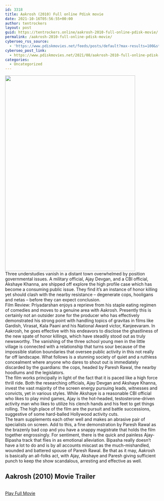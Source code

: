 ```yaml
---
id: 3318
title: Aakrosh (2010) Full online Pdisk movie
date: 2021-10-16T05:56:55+00:00
author: tentrockers
layout: post
guid: https://tentrockers.online/aakrosh-2010-full-online-pdisk-movie/
permalink: /aakrosh-2010-full-online-pdisk-movie/
cyberseo_rss_source:
  - 'https://www.pdiskmovies.net/feeds/posts/default?max-results=100&start-index=1101'
cyberseo_post_link:
  - https://www.pdiskmovies.net/2021/08/aakrosh-2010-full-online-pdisk-movie.html
categories:
  - Uncategorized
---
```

<div class="separator">
  <a href="https://1.bp.blogspot.com/-xFdC5y8mFzA/YQ46LVlCINI/AAAAAAAAAA8/FpIwnzBoxiUyAB5nJx_pZqBSqg4o8YMsgCLcBGAsYHQ/s1440/Aakrosh%2B%25282010%2529%2BFull%2Bonline%2BPdisk%2Bmovie.jpg"><img loading="lazy" border="0" data-original-height="1440" data-original-width="960" height="640" src="https://1.bp.blogspot.com/-xFdC5y8mFzA/YQ46LVlCINI/AAAAAAAAAA8/FpIwnzBoxiUyAB5nJx_pZqBSqg4o8YMsgCLcBGAsYHQ/w426-h640/Aakrosh%2B%25282010%2529%2BFull%2Bonline%2BPdisk%2Bmovie.jpg" width="426" /></a>
</div>

<div>
  <div>
    <span>Three understudies vanish in a distant town overwhelmed by position governmental issues. A military official, Ajay Devgan, and a CBI official, Akshaye Khanna, are shipped off explore the high profile case which has become a consuming public issue. They find it&#8217;s an instance of honor killing yet should clash with the nearby resistance &#8211; degenerate cops, hooligans and netas &#8211; before they can expect conclusion.&nbsp;</span>
  </div>
  
  <div>
    <span>Film Review: Priyadarshan enjoys a reprieve from his staple eating regimen of comedies and moves to a genuine area with Aakrosh. Presently this is certainly not an outsider zone for the producer who has effectively demonstrated his strong point with handling topics of gravitas in films like Gardish, Virasat, Kala Paani and his National Award victor, Kanjeevaram. In Aakrosh, he goes effective with his endeavors to disclose the ghastliness of the new spate of honor killings, which have steadily stood out as truly newsworthy. The vanishing of the three school young men in the little village is connected with a relationship that turns sour because of the impossible station boundaries that oversee public activity in this not really far off landscape. What follows is a stunning society of quiet and a ruthless concealment where anyone who dares to shout out is immediately discarded by the guardians: the cops, headed by Paresh Rawal, the nearby hoodlums and the legislators.&nbsp;</span>
  </div>
  
  <div>
    <span>The film works principally in light of the fact that it is paced like a high force thrill ride. Both the researching officials, Ajay Devgan and Akshaye Khanna, invest the vast majority of the screen energy pursuing leads, witnesses and convicts, yet in various styles. While Akshaye is a reasonable CBI official who likes to play mind games, Ajay is the hot-headed, testosterone-driven activity man who likes to utilize his clench hands and his feet to get things rolling. The high place of the film are the pursuit and battle successions, suggestive of some hard-balled Hollywood activity cuts.</span>
  </div>
  
  <div>
    <span>The team supplements each other well and makes an abrasive pair of specialists on screen. Add to this, a fine demonstration by Paresh Rawal as the brazenly bad cop and you have a snappy magistrate that holds the film together engrossingly. For sentiment, there is the quick and painless Ajay-Bipasha track that flies in as emotional alleviation. Bipasha really doesn&#8217;t have a lot to do and is by all accounts miscast as the much-mishandled, wounded and battered spouse of Paresh Rawal. Be that as it may, Aakrosh is basically an all-folks act, with Ajay, Akshaye and Paresh giving sufficient punch to keep the show scandalous, arresting and effective as well.</span>
  </div>
</div>

<div>
  <h2>
    <span>Aakrosh (2010) Movie Trailer</span>
  </h2>
</div>

  
<a href="https://kofilink.com/1/bnYyaTV4MDA0MnVv?dn=1" onclick="window.open('https://kofilink.com/1/bnYyaTV4MDA0MnVv?dn=1','popup','width=600,height=600'); return false;" target="popup" rel="noopener"><br /> Play Full Movie<br /> </a>